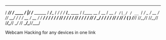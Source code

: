    _____ __          __  ___              _____       ______     ______            __    
  / ___// /_  ____ _/  |/  /___ ______   / ___/____  / __/ /_   /_  __/___  ____  / /____
  \__ \/ __ \/ __ `/ /|_/ / __ `/ ___/   \__ \/ __ \/ /_/ __/    / / / __ \/ __ \/ / ___/
 ___/ / / / / /_/ / /  / / /_/ / /      ___/ / /_/ / __/ /_     / / / /_/ / /_/ / (__  ) 
/____/_/ /_/\__,_/_/  /_/\__,_/_/      /____/\____/_/  \__/    /_/  \____/\____/_/____/  
                                                                                         
Webcam Hacking for any devices in one link
